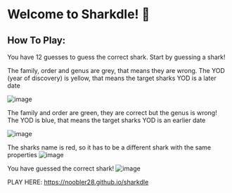 # Welcome to Sharkdle! 🦈

## How To Play:

You have 12 guesses to guess the correct shark. Start by guessing a shark!

The family, order and genus are grey, that means they are wrong. 
The YOD (year of discovery) is yellow, that means the target sharks YOD is a later date

![image](https://github.com/user-attachments/assets/0a8321e6-c324-446d-84c4-a4051b76a79e)

The family and order are green, they are correct but the genus is wrong!
The YOD is blue, that means the target sharks YOD is an earlier date

![image](https://github.com/user-attachments/assets/7d0044db-9d30-4923-9d8a-1f5e31327c0f)

The sharks name is red, so it has to be a different shark with the same properties
![image](https://github.com/user-attachments/assets/78e7c5b4-5bc2-4f5b-83eb-247b33697567)

You have guessed the correct shark! 
![image](https://github.com/user-attachments/assets/c992140e-a5e0-41da-b268-93c1bef4b26e)
















PLAY HERE: https://noobler28.github.io/sharkdle
